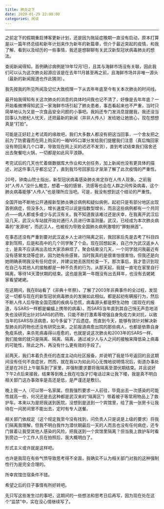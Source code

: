 ```yaml
---
title: 肺炎之下
date: 2020-01-29 22:00:00
categories: 闲谈
---
```

---
之前定下的假期重启博客更新计划，还是因为拖延症晚期一直没有启动，原本打算是以一篇年终总结和新年计划来作为新年的新篇章，但介于最近突起的疫情，和我了解、看到以及经历的一些事情，我还是想聊聊有关武汉新型冠状病毒肺炎的想法。
<!--more-->
查阅新闻得知，首例确诊病例是19年12月1日，且其与海鲜市场没有关联，因此我们可以认为这次肺炎起源应该是在去年11月甚至再之前，且海鲜市场并非唯一源头（最新的新闻报道也作此猜测）。

我先按我的所见所闻及记忆大致梳理一下从去年年底至今有关本次肺炎的时间线。

最开始我得知有关这次肺炎的消息的具体时间我也记不清了，好像是去年年底？一开始看微博得知武汉一家海鲜市场引起了肺炎患者，事态看起来也不严重，当时只简单地认为又是一次食品安全问题的小事吧。我妈还专门发消息提醒我，我还没当回事认为她杞人忧天，还把最新的新闻（并非人传人）发给她让她放心，现在想想真是“打脸”。

可能是正好赶上考试周的缘故吧，我们大多数人都没有把这当回事，一个舍友把之前为了防雾霾而在网上购买的一箱N95口罩分发给我们提醒我们注意（真后悔回家没有带回来几个口罩，导致现在网上买的迟迟不发货），直到考试结束我们宿舍还出去聚餐吃火锅，一切都是如此风平浪静。

考完试后的几天也忙着做数据库大作业和大创任务，加上新闻也没有更具体的描述，对这件事几乎都忘记了，直到我15号回家后才渐渐了解了此次疫情的严重性。

20号，钟南山院士指出，新型冠状病毒感染肺炎肯定存在人传人现象。之前我对“人传人”没什么概念，想着一般的感冒、流感等也会在人群之间传染病毒，这个肺炎病毒能够“人传人”也是理所应当吧。可是，我没有想到这个结论的严重性。

全国开始不断地公开通报新型肺炎确诊病例和疑似病例，起初只是有部分地区出现首例病症，但没多久，增长速度可以说是指数型增长，而且这些病例都有一个共同点——病人都或多或少与武汉有关。我不知道我该难过还是庆幸，在我离开武汉后没几天，武汉火车站就开始对通行人员进行体温测量。武汉，已经成为本次肺炎病毒的“发源地”，而武汉人，也被视为导致全国肺炎病例激增的“罪魁祸首”。

在事态还没有严重到要对武汉返乡人士进行隔离之前，我回家后先是去考了科目四拿到驾照，后是和高中的几个同学聚了个会。现在回想起来，自己作为武汉返乡人士，是真不应该再出去给大家添麻烦了。聚会结束没几天，一个同学就问我最近有没有感冒发烧等症状，因为她有些感冒。当时我真的是很害怕很害怕，但我还是向她明确表明我没有任何症状，并建议她去医院检查一下。那次事后，我才意识到现在自己与其他人的接触都是一种不负责的行为。从那天起，我就一直宅在家里自行隔离，等待14天潜伏期的结束。这也是我第一年既没有出去拜年，也没有去姥姥家看望姥姥。

在这期间，我在B站看了《非典十年祭》，了解了2003年非典事件的全过程，发现这一切都与现在的新型冠状病毒肺炎的发展如此相似。都是起初有瞒报行为，然后不断人传人后导致全国范围的疾病与恐慌，病毒源头都是野生动物（距现在的报道，与SARS一样都是蝙蝠上携带的病毒）。而SARS当年直到其自己悄无声息地消失也没研究出针对SARS的药物，只能不断打激素等增强自身免疫力来对抗，以致当年的SARS存活病患，如今多留下了后遗症。而直到今天，能够有效针对解决新型肺炎的药物也还没有研究出来，之前报道病愈出院的那些病人，也都是依靠自身免疫系统，来杀死病毒得以痊愈的，也就是说这次肺炎和2003年的SARS一样，我们能做的就只是隔离、隔离、隔离，通过减少人与人之间的接触来降低染上病毒的可能性，除此之外，再没有什么更有效的手段了。

前两天，我们本着负责任的态度主动向社区报备，并说明了我是15号返回的且这期间没有任何不良症状，然而，就在我以为如此问心无愧地说明情况后，街道办事处还是在26日上午联系到了家里，并强制要求要将我隔离至潜伏期结束。并且说好下午2点后来接我，结果等到晚上我在吃饭才打电话过来让我下楼，我是真不明白相关部门这办事效率是高还是低，是严谨还是敷衍。

晚上我一人（可以带一名家属，但我强烈要求一人前往，毕竟出去一次感染的可能性就高一些，何况还是去这种都是武汉来的“隔离区”）带着被子等常用物品上了救护车。本来以为是把我送到医院，没想到是送到一个宾馆里，给了我一张房卡让我待在一间房间里不能出去，定时有专人送餐。

相关部门依规定（这个规定我至今没有找到，问负责人只是说是上级的要求）将我们隔离我理解，但我不明白我作为潜伏期最后一天的人而且也没有任何病症，还专门冒着让我受其他人感染的风险，把我送到一个宾馆里隔离？但当我上救护车时看到旁边一个工作人员在拍照后，我大概明白了。

形式主义或许就是这样吧。

也许是我现在有些气愤导致思考得不全面，我确实不认为相关部门对我的这种强制性行为是完全合理的。

所幸宾馆住宿条件不错。

希望之后的日子事情有所好转吧。

先只写这些发生过的事吧，这期间的一些想法和思考日后再写，因为现在处在这个“监禁”中，实在没心情继续写了。